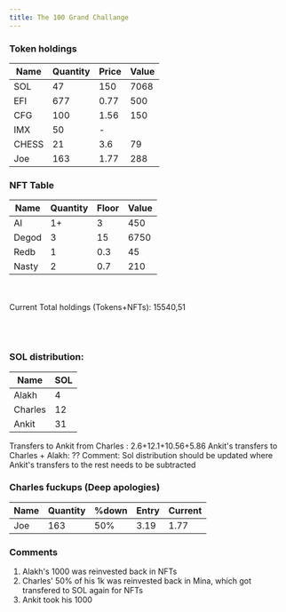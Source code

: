 ```yaml
---
title: The 100 Grand Challange
---
```



### Token holdings

|Name |Quantity|Price|Value|
|-----|--------|-----|-----|
|SOL  |47      |150  |7068 |
|EFI  |677     |0.77 |500  |
|CFG  |100     |1.56 |150  |
|IMX  |50      |-    |     |     
|CHESS|21      |3.6  |79   |
|Joe  |163     |1.77 |288  |


### NFT Table 

|Name |Quantity|Floor|Value|
|-----|--------|-----|-----|
|AI   | 1+     |3    |450  |
|Degod| 3      |15   |6750 |
|Redb | 1      |0.3  |45   |
|Nasty| 2      |0.7  |210  |

<br/><br/>
Current Total holdings (Tokens+NFTs): 15540,51

<br/><br/>


### SOL distribution:

|Name   |SOL     |
|-------|--------|
|Alakh  |   4    | 
|Charles|  12    |
|Ankit  |  31    |



Transfers to Ankit from Charles : 2.6+12.1+10.56+5.86
Ankit's transfers to Charles + Alakh: ??
Comment: Sol distribution should be updated where Ankit's transfers to the rest needs to be subtracted



### Charles fuckups (Deep apologies)

|Name |Quantity|%down|Entry|Current|
|-----|--------|-----|-----|-------|
|Joe  | 163    | 50% |3.19 |1.77   |


### Comments

1. Alakh's 1000 was reinvested back in NFTs
2. Charles' 50% of his 1k was reinvested back in Mina, which got transfered to SOL again for NFTs
3. Ankit took his 1000 
